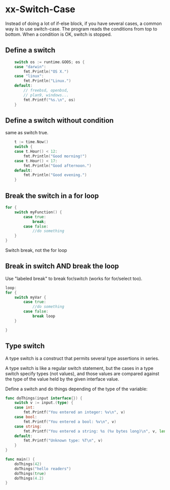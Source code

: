 # xx-Switch-Case

Instead of doing a lot of if-else block, if you have several cases, a common way is to use switch-case.
The program reads the conditions from top to bottom. When a condition is OK, switch is stopped.

## Define a switch

```go
	switch os := runtime.GOOS; os {
	case "darwin":
		fmt.Println("OS X.")
	case "linux":
		fmt.Println("Linux.")
	default:
		// freebsd, openbsd,
		// plan9, windows...
		fmt.Printf("%s.\n", os)
	}
```

## Define a switch without condition

same as switch true.

```go
	t := time.Now()
	switch {
	case t.Hour() < 12:
		fmt.Println("Good morning!")
	case t.Hour() < 17:
		fmt.Println("Good afternoon.")
	default:
		fmt.Println("Good evening.")
	}
```

## Break the switch in a for loop

```go
for {
	switch myFunction() {
		case true:
			break;
		case false:
			//do something
	}
}
```

Switch break, not the for loop

## Break in switch AND break the loop

Use "labeled break" to break for/switch (works for for/select too).

```go
loop:
for {
	switch myVar {
		case true:
			//do something
		case false:
			break loop
	}

}
```

## Type switch

A type switch is a construct that permits several type assertions in series.

A type switch is like a regular switch statement, but the cases in a type switch specify types (not values), and those values are compared against the type of the value held by the given interface value. 

Define a switch and do things depending of the type of the variable:

```go
func doThings(input interface{}) {
	switch v := input.(type) {
	case int:
		fmt.Printf("You entered an integer: %v\n", v)
    case bool:
		fmt.Printf("You entered a bool: %v\n", v)
	case string:
		fmt.Printf("You entered a string: %s (%v bytes long)\n", v, len(v))
	default:
		fmt.Printf("Unknown type: %T\n", v)
	}
}

func main() {
	doThings(42)
	doThings("hello readers")
	doThings(true)
    doThings(4.2)
}
```